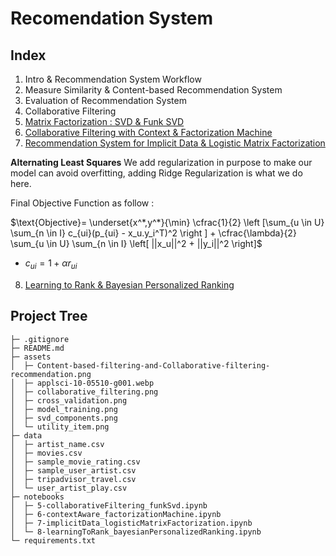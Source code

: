 # Recomendation System


## Index
1. Intro & Recommendation System Workflow
2. Measure Similarity & Content-based Recommendation System
3. Evaluation of Recommendation System
4. Collaborative Filtering
5. [Matrix Factorization : SVD & Funk SVD](notebooks/5-collaborativeFiltering_funkSvd.ipynb)
6. [Collaborative Filtering with Context & Factorization Machine](notebooks/6-contextAware_factorizationMachine.ipynb.ipynb)
7. [Recommendation System for Implicit Data & Logistic Matrix Factorization](notebooks/7-implicitData_logisticMatrixFactorization.ipynb)

**Alternating Least Squares**
We add regularization in purpose to make our model can avoid overfitting, adding Ridge Regularization is what we do here.

Final Objective Function as follow :

$\text{Objective}= \underset{x^*,y^*}{\min} \cfrac{1}{2} \left [\sum_{u \in U} \sum_{n \in I} c_{ui}(p_{ui} - x_u.y_i^T)^2 \right ] + \cfrac{\lambda}{2} \sum_{u \in U} \sum_{n \in I} \left[  ||x_u||^2 + ||y_i||^2 \right]$

- $c_{ui} = 1 + \alpha r_{ui}$


8. [Learning to Rank & Bayesian Personalized Ranking](notebooks/8-learningToRank_bayesianPersonalizedRanking.ipynb)


## Project Tree

```
├─ .gitignore
├─ README.md
├─ assets
│  ├─ Content-based-filtering-and-Collaborative-filtering-recommendation.png
│  ├─ applsci-10-05510-g001.webp
│  ├─ collaborative_filtering.png
│  ├─ cross_validation.png
│  ├─ model_training.png
│  ├─ svd_components.png
│  └─ utility_item.png
├─ data
│  ├─ artist_name.csv
│  ├─ movies.csv
│  ├─ sample_movie_rating.csv
│  ├─ sample_user_artist.csv
│  ├─ tripadvisor_travel.csv
│  └─ user_artist_play.csv
├─ notebooks
│  ├─ 5-collaborativeFiltering_funkSvd.ipynb
│  ├─ 6-contextAware_factorizationMachine.ipynb
│  ├─ 7-implicitData_logisticMatrixFactorization.ipynb
│  └─ 8-learningToRank_bayesianPersonalizedRanking.ipynb
└─ requirements.txt
```